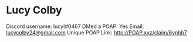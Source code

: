 # Lucy Colby

Discord username: lucy!#0467
DMed a POAP: Yes
Email: lucycolby24@gmail.com
Unique POAP Link: 
http://POAP.xyz/claim/6ynhb7